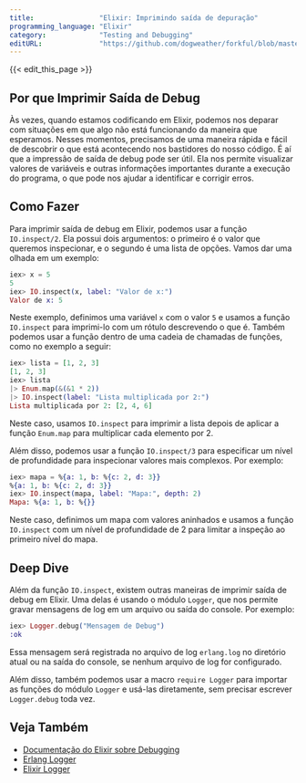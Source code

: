 ```yaml
---
title:                "Elixir: Imprimindo saída de depuração"
programming_language: "Elixir"
category:             "Testing and Debugging"
editURL:              "https://github.com/dogweather/forkful/blob/master/content/pt/elixir/printing-debug-output.md"
---
```


{{< edit_this_page >}}

## Por que Imprimir Saída de Debug

Às vezes, quando estamos codificando em Elixir, podemos nos deparar com situações em que algo não está funcionando da maneira que esperamos. Nesses momentos, precisamos de uma maneira rápida e fácil de descobrir o que está acontecendo nos bastidores do nosso código. É aí que a impressão de saída de debug pode ser útil. Ela nos permite visualizar valores de variáveis e outras informações importantes durante a execução do programa, o que pode nos ajudar a identificar e corrigir erros.

## Como Fazer

Para imprimir saída de debug em Elixir, podemos usar a função `IO.inspect/2`. Ela possui dois argumentos: o primeiro é o valor que queremos inspecionar, e o segundo é uma lista de opções. Vamos dar uma olhada em um exemplo:

```Elixir
iex> x = 5
5
iex> IO.inspect(x, label: "Valor de x:")
Valor de x: 5
```

Neste exemplo, definimos uma variável `x` com o valor `5` e usamos a função `IO.inspect` para imprimi-lo com um rótulo descrevendo o que é. Também podemos usar a função dentro de uma cadeia de chamadas de funções, como no exemplo a seguir:

```Elixir
iex> lista = [1, 2, 3]
[1, 2, 3]
iex> lista
|> Enum.map(&(&1 * 2))
|> IO.inspect(label: "Lista multiplicada por 2:")
Lista multiplicada por 2: [2, 4, 6]
```

Neste caso, usamos `IO.inspect` para imprimir a lista depois de aplicar a função `Enum.map` para multiplicar cada elemento por 2.

Além disso, podemos usar a função `IO.inspect/3` para especificar um nível de profundidade para inspecionar valores mais complexos. Por exemplo:

```Elixir
iex> mapa = %{a: 1, b: %{c: 2, d: 3}}
%{a: 1, b: %{c: 2, d: 3}}
iex> IO.inspect(mapa, label: "Mapa:", depth: 2)
Mapa: %{a: 1, b: %{}}
```

Neste caso, definimos um mapa com valores aninhados e usamos a função `IO.inspect` com um nível de profundidade de 2 para limitar a inspeção ao primeiro nível do mapa.

## Deep Dive

Além da função `IO.inspect`, existem outras maneiras de imprimir saída de debug em Elixir. Uma delas é usando o módulo `Logger`, que nos permite gravar mensagens de log em um arquivo ou saída do console. Por exemplo:

```Elixir
iex> Logger.debug("Mensagem de Debug")
:ok
```

Essa mensagem será registrada no arquivo de log `erlang.log` no diretório atual ou na saída do console, se nenhum arquivo de log for configurado.

Além disso, também podemos usar a macro `require Logger` para importar as funções do módulo `Logger` e usá-las diretamente, sem precisar escrever `Logger.debug` toda vez.

## Veja Também

* [Documentação do Elixir sobre Debugging](https://hexdocs.pm/elixir/debugging.html)
* [Erlang Logger](http://erlang.org/doc/man/logger.html)
* [Elixir Logger](https://hexdocs.pm/elixir/Logger.html)